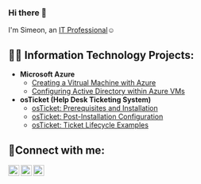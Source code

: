 ### Hi there 👋
I'm Simeon, an <a href="https://www.linkedin.com/in/simeon-nnabue-8b9669259/">IT Professional</a>☺</h1>

<h2>👨‍💻 Information Technology Projects:</h2>

- <b>Microsoft Azure</b>
  - [Creating a Vitrual Machine with Azure](https://github.com/simeonnnabue/create-VM)
  - [Configuring Active Directory within Azure VMs](https://github.com/simeonnnabue/activedirectory)
- <b>osTicket (Help Desk Ticketing System)</b>
  - [osTicket: Prerequisites and Installation](https://github.com/simeonnnabue/osticket-prereqs)
  - [osTicket: Post-Installation Configuration](https://github.com/simeonnnabue/post-install-config)
  - [osTicket: Ticket Lifecycle Examples](https://github.com/simeonnnabue/ticket-lifecycle)


<h2>🤳Connect with me:</h2>

[<img align="left" alt="Josh | Twitter" width="22px" src="https://cdn.jsdelivr.net/npm/simple-icons@v3/icons/twitter.svg" />][twitter]
[<img align="left" alt="Josh | LinkedIn" width="22px" src="https://cdn.jsdelivr.net/npm/simple-icons@v3/icons/linkedin.svg" />][linkedin]
[<img align="left" alt="Josh | Instagram" width="22px" src="https://cdn.jsdelivr.net/npm/simple-icons@v3/icons/instagram.svg" />][instagram]

[twitter]: https://twitter.com/
[instagram]: https://www.instagram.com/
[linkedin]: https://www.linkedin.com/in/simeon-nnabue-8b9669259/
